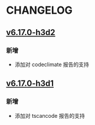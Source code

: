 # CHANGELOG

## [v6.17.0-h3d2](https://gitlab.h3d.com.cn/devops/code-analysis/codechecker/compare/v6.17.0-h3d1...v6.17.0-h3d2)

### 新增

* 添加对 codeclimate 报告的支持

## [v6.17.0-h3d1](https://gitlab.h3d.com.cn/devops/code-analysis/codechecker/compare/v6.17.0-h3d-base...v6.17.0-h3d1)

### 新增

* 添加对 tscancode 报告的支持
